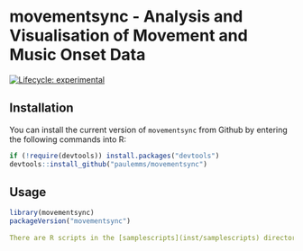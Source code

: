 
<!-- README.md is generated from README.Rmd. Please edit that file -->

# movementsync - Analysis and Visualisation of Movement and Music Onset Data

<!-- badges: start -->

[![Lifecycle:
experimental](https://img.shields.io/badge/lifecycle-experimental-orange.svg)](https://lifecycle.r-lib.org/articles/stages.html#experimental)
<!-- badges: end -->

## Installation

You can install the current version of `movementsync` from Github by
entering the following commands into R:

``` r
if (!require(devtools)) install.packages("devtools")
devtools::install_github("paulemms/movementsync")
```

## Usage

``` r
library(movementsync)
packageVersion("movementsync")                                                        ```
                                                                                        
There are R scripts in the [samplescripts](inst/samplescripts) directory that walk-through the package functionality.
```
